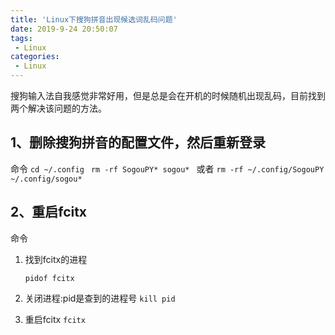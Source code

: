 ```yaml
---
title: 'Linux下搜狗拼音出现候选词乱码问题'
date: 2019-9-24 20:50:07
tags:
 - Linux
categories:
 - Linux
---
```

搜狗输入法自我感觉非常好用，但是总是会在开机的时候随机出现乱码，目前找到两个解决该问题的方法。
## 1、删除搜狗拼音的配置文件，然后重新登录
命令
 `cd ~/.config `
`rm -rf SogouPY* sogou* `
或者
`rm -rf ~/.config/SogouPY ~/.config/sogou*`

## 2、重启fcitx
命令
 1. 找到fcitx的进程

 	`pidof fcitx `
 2. 关闭进程:pid是查到的进程号
	`kill pid `
 3. 重启fcitx
	`fcitx`

